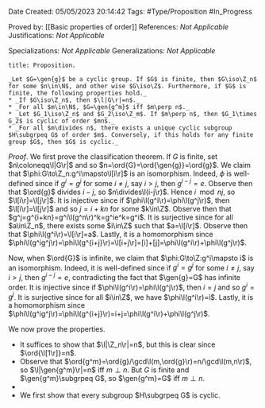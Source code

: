 <div class="topSpace"></div>

Date Created: 05/05/2023 20:14:42
Tags: #Type/Proposition #In_Progress

Proved by: [[Basic properties of order]]
References: _Not Applicable_
Justifications: _Not Applicable_

Specializations: _Not Applicable_
Generalizations: _Not Applicable_

``` ad-Proposition
title: Proposition.

_Let $G=\gen{g}$ be a cyclic group. If $G$ is finite, then $G\iso\Z_n$ for some $n\in\N$, and other wise $G\iso\Z$. Furthermore, if $G$ is finite, the following properties hold._
* _If $G\iso\Z_n$, then $\l|G\r|=n$._
* _For all $m\in\N$, $G=\gen{g^m}$ iff $m\perp n$._
* _Let $G_1\iso\Z_n$ and $G_2\iso\Z_m$. If $m\perp n$, then $G_1\times G_2$ is cyclic of order $mn$._
* _For all $m\divides n$, there exists a unique cyclic subgroup $H\subgrpeq G$ of order $m$. Conversely, if this holds for any finite group $G$, then $G$ is cyclic._

```

_Proof_. We first prove the classification theorem. If $G$ is finite, set $n\coloneqq\l|G\r|$ and so $n=\ord{G}=\ord{\gen{g}}=\ord{g}$. We claim that $\phi:G\to\Z_n:g^i\mapsto\l[i\r]$ is an isomorphism. Indeed, $\phi$ is well-defined since if $g^i=g^j$ for some $i\neq j$, say $i>j$, then $g^{i-j}=e$. Observe then that $\ord{g}$ divides $i-j$, so $n\divides\l(i-j\r)$. Hence $i\mod{n}j$, so $\l[i\r]=\l[j\r]$. It is injective since if $\phi\l(g^i\r)=\phi\l(g^j\r)$, then $\l[i\r]=\l[j\r]$ and so $j=i+kn$ for some $k\in\Z$. Observe then that $g^j=g^{i+kn}=g^i\l(g^n\r)^k=g^ie^k=g^i$. It is surjective since for all $a\in\Z_n$, there exists some $i\in\Z$ such that $a=\l[i\r]$. Observe then that $\phi\l(g^i\r)=\l[i\r]=a$. Lastly, it is a homomorphism since $\phi\l(g^ig^j\r)=\phi\l(g^{i+j}\r)=\l[i+j\r]=[i]+[j]=\phi\l(g^i\r)+\phi\l(g^j\r)$.

Now, when $\ord{G}$ is infinite, we claim that $\phi:G\to\Z:g^i\mapsto i$ is an isomorphism. Indeed, it is well-defined since if $g^i=g^j$ for some $i\neq j$, say $i>j$, then $g^{i-j}=e$, contradicting the fact that $\gen{g}=G$ has infinite order. It is injective since if $\phi\l(g^i\r)=\phi\l(g^j\r)$, then $i=j$ and so $g^i=g^j$. It is surjective since for all $i\in\Z$, we have $\phi\l(g^i\r)=i$. Lastly, it is a homomorphism since $\phi\l(g^ig^j\r)=\phi\l(g^{i+j}\r)=i+j=\phi\l(g^i\r)+\phi\l(g^j\r)$.

We now prove the properties.
* It suffices to show that $\l|\Z_n\r|=n$, but this is clear since $\ord{\l[1\r]}=n$.
* Observe that $\ord{g^m}=\ord{g}/\gcd\l(m,\ord{g}\r)=n/\gcd\l(m,n\r)$, so $\l|\gen{g^m}\r|=n$ iff $m\perp n$. But $G$ is finite and $\gen{g^m}\subgrpeq G$, so $\gen{g^m}=G$ iff $m\perp n$.
* 
* We first show that every subgroup $H\subgrpeq G$ is cyclic. 
